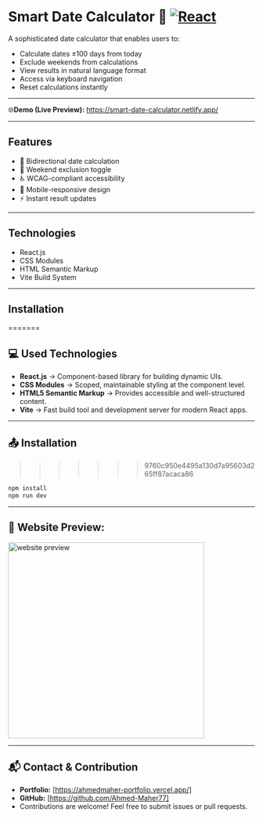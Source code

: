 # Smart Date Calculator 📅 [![React](https://img.shields.io/badge/React-19.0.0-blue.svg)](https://reactjs.org)

A sophisticated date calculator that enables users to:

-   Calculate dates ±100 days from today
-   Exclude weekends from calculations
-   View results in natural language format
-   Access via keyboard navigation
-   Reset calculations instantly

<hr/>

🌐**Demo (Live Preview):** <a href="https://smart-date-calculator.netlify.app/" target="_blank">https://smart-date-calculator.netlify.app/</a>

<hr/>

## Features

-   🔄 Bidirectional date calculation
-   🚫 Weekend exclusion toggle
-   ♿ WCAG-compliant accessibility
-   📱 Mobile-responsive design
-   ⚡ Instant result updates

<hr/>

## Technologies

-   React.js
-   CSS Modules
-   HTML Semantic Markup
-   Vite Build System

<hr/>

## Installation

=======
## 💻 Used Technologies  

- **React.js** → Component-based library for building dynamic UIs.  
- **CSS Modules** → Scoped, maintainable styling at the component level.  
- **HTML5 Semantic Markup** → Provides accessible and well-structured content.  
- **Vite** → Fast build tool and development server for modern React apps.  

<hr/>

## 📤 Installation
>>>>>>> 9760c950e4495a130d7a95603d265ff87acaca86
```bash
npm install
npm run dev
```

<hr/>

## 👀 Website Preview:

<a href="https://smart-date-calculator.netlify.app/" title="demo">
  <img src="uploaded-img-on-github-readme" alt="website preview" width="400">
</a>

<hr/>

## 📬 Contact & Contribution

-   **Portfolio:** [https://ahmedmaher-portfolio.vercel.app/]
-   **GitHub:** [https://github.com/Ahmed-Maher77]
-   Contributions are welcome! Feel free to submit issues or pull requests.
